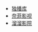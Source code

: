 * [独播库](https://www.duboku.co)          
* [奈菲影视](https://www.nfmovies.com)               
* [溜溜影院](http://vip.liuliuyy.com/)      
